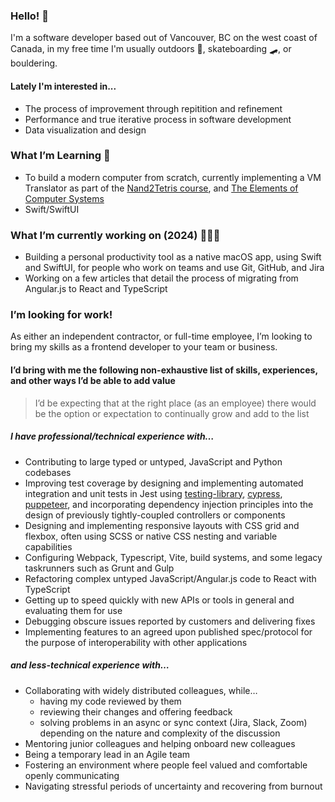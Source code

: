 ### Hello! 👋

<!--
**LukeTully/luketully** is a ✨ _special_ ✨ repository because its `README.md` (this file) appears on your GitHub profile.

Here are some ideas to get you started:

- 🔭 I’m currently working on ...
- 🌱 I’m currently learning ...
- 👯 I’m looking to collaborate on ...
- 🤔 I’m looking for help with ...
- 💬 Ask me about ...
- 📫 How to reach me: ...
- 😄 Pronouns: ...
- ⚡ Fun fact: ...
-->

I'm a software developer based out of Vancouver, BC on the west coast of Canada, in my free time I'm usually outdoors 🌱, skateboarding 🛹, or bouldering.

#### Lately I'm interested in...
- The process of improvement through repitition and refinement
- Performance and true iterative process in software development
- Data visualization and design

### What I’m Learning 🎒
- To build a modern computer from scratch, currently implementing a VM Translator as part of the [Nand2Tetris course](https://www.nand2tetris.org/), and  [The Elements of Computer Systems](https://www.amazon.com/Elements-Computing-Systems-Building-Principles/dp/0262640686/ref=ed_oe_p)
- Swift/SwiftUI

### What I’m currently working on (2024) 👨🏼‍💻
- Building a personal productivity tool as a native macOS app, using Swift and SwiftUI, for people who work on teams and use Git, GitHub, and Jira
- Working on a few articles that detail the process of migrating from Angular.js to React and TypeScript


### I’m looking for work!
As either an independent contractor, or full-time employee, I’m looking to bring my skills as a frontend developer to your team or business. 
#### I’d bring with me the following non-exhaustive list of skills, experiences, and other ways I’d be able to add value 
> I’d be expecting that at the right place (as an employee) there would be the option or expectation to continually grow and add to the list
##### I have professional/technical experience with…
- Contributing to large typed or untyped, JavaScript and Python codebases
- Improving test coverage by designing and implementing automated integration and unit tests in Jest using [testing-library](https://testing-library.com/docs/react-testing-library/intro/), [cypress](https://www.cypress.io/), [puppeteer](https://pptr.dev/), and incorporating dependency injection principles into the design of previously tightly-coupled controllers or components
- Designing and implementing responsive layouts with CSS grid and flexbox, often using SCSS or native CSS nesting and variable capabilities
- Configuring Webpack, Typescript, Vite, build systems, and some legacy taskrunners such as Grunt and Gulp
- Refactoring complex untyped JavaScript/Angular.js code to React with TypeScript
- Getting up to speed quickly with new APIs or tools in general and evaluating them for use
- Debugging obscure issues reported by customers and delivering fixes
- Implementing features to an agreed upon published spec/protocol for the purpose of interoperability with other applications

##### 	and less-technical experience with…
- Collaborating with widely distributed colleagues, while…
  - having my code reviewed by them
  - reviewing their changes and offering feedback
  - solving problems in an async or sync context (Jira, Slack, Zoom) depending on the nature and complexity of the discussion
- Mentoring junior colleagues and helping onboard new colleagues
- Being a temporary lead in an Agile team
- Fostering an environment where people feel valued and comfortable openly communicating
- Navigating stressful periods of uncertainty and recovering from burnout
